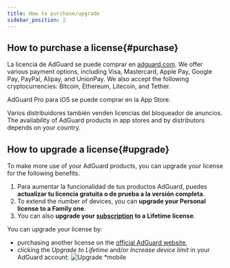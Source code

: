 ```yaml
---
title: How to purchase/upgrade
sidebar_position: 2
---
```


## How to purchase a license{#purchase}

La licencia de AdGuard se puede comprar en [adguard.com](https://adguard.com/license.html). We offer various payment options, including Visa, Mastercard, Apple Pay, Google Pay, PayPal, Alipay, and UnionPay. We also accept the following cryptocurrencies: Bitcoin, Ethereum, Litecoin, and Tether.

AdGuard Pro para iOS se puede comprar en la App Store.

Varios distribuidores también venden licencias del bloqueador de anuncios. The availability of AdGuard products in app stores and by distributors depends on your country.

## How to upgrade a license{#upgrade}

To make more use of your AdGuard products, you can upgrade your license for the following benefits.

1. Para aumentar la funcionalidad de tus productos AdGuard, puedes **actualizar tu licencia gratuita o de prueba a la versión completa**.
2. To extend the number of devices, you can **upgrade your Personal license to a Family one**.
3. You can also **upgrade your [subscription](../what-is) to a Lifetime license**.

You can upgrade your license by:

- purchasing another license on the [official AdGuard website](https://adguard.com),
- clicking the *Upgrade to Lifetime* and/or *Increase device limit* in your AdGuard account: ![Upgrade *mobile](https://cdn.adtidy.org/content/kb/ad_blocker/general/newaccount-upgrade.png)

